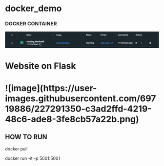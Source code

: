 # docker_demo


<h3>DOCKER  CONTAINER</h3>
<img src= "./img/Capture.jpg" > 


<h1>Website on Flask<h1>
![image](https://user-images.githubusercontent.com/69719886/227291350-c3ad2ffd-4219-48c6-ade8-3fe8cb57a22b.png)



<h2>HOW TO RUN </h2>
<p> docker pull <docker-image-name> </p>     
<p> docker run -it -p 5001:5001 <image-name> </p>
